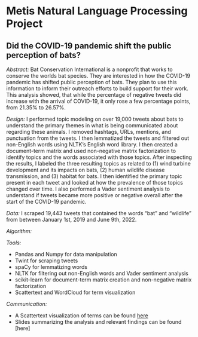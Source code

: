 # Metis Natural Language Processing Project
## Did the COVID-19 pandemic shift the public perception of bats?

*Abstract:* Bat Conservation International is a nonprofit that works to conserve the worlds bat species. They are interested in how the COVID-19 pandemic has shifted public perception of bats. They plan to use this information to inform their outreach efforts to build support for their work. This analysis showed, that while the percentage of negative tweets did increase with the arrival of COVID-19, it only rose a few percentage points, from 21.35% to 26.57%.

*Design:* I performed topic modeling on over 19,000 tweets about bats to understand the primary themes in what is being communicated about regarding these animals. I removed hashtags, URLs, mentions, and punctuation from the tweets. I then lemmatized the tweets and filtered out non-English words using NLTK’s English word library. I then created a document-term matrix and used non-negative matrix factorization to identify topics and the words associated with those topics. After inspecting the results, I labeled the three resulting topics as related to (1) wind turbine development and its impacts on bats, (2) human wildlife disease transmission, and (3) habitat for bats. I then identified the primary topic present in each tweet and looked at how the prevalence of those topics changed over time. I also performed a Vader sentiment analysis to understand if tweets became more positive or negative overall after the start of the COVID-19 pandemic. 

*Data:* I scraped 19,443 tweets that contained the words “bat” and “wildlife” from between January 1st, 2019 and June 9th, 2022.

*Algorithm:*

*Tools:*
- Pandas and Numpy for data manipulation
- Twint for scraping tweets
- spaCy for lemmatizing words
- NLTK for filtering out non-English words and Vader sentiment analysis
- scikit-learn for document-term matrix creation and non-negative matrix factorization
- Scattertext and WordCloud for term visualization

*Communication:*
- A Scattertext visualization of terms can be found [here](https://github.com/ngoodby/nlp_project/blob/391c25279167b8b1191e281d8abd5401cb87f873/figures/pre_post_covid.html)
- Slides summarizing the analysis and relevant findings can be found [here]
